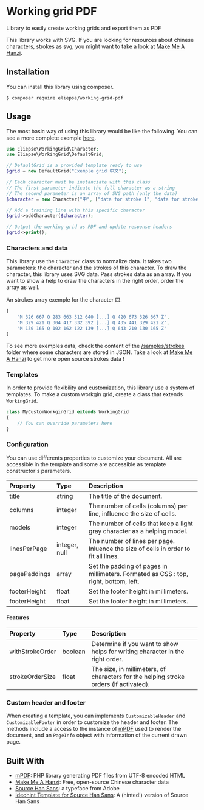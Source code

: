 # Working grid PDF
Library to easily create working grids and export them as PDF

This library works with SVG. If you are looking for resources about chinese characters, strokes as svg, you might want 
to take a look at [Make Me A Hanzi](https://github.com/skishore/makemeahanzi).

## Installation

You can install this library using composer.

```
$ composer require eliepse/working-grid-pdf
```


## Usage

The most basic way of using this library would be like the following.
You can see a more complete exemple [here](/public/index.php).

```php
use Eliepse\WorkingGrid\Character;
use Eliepse\WorkingGrid\DefaultGrid;

// DefaultGrid is a provided template ready to use 
$grid = new DefaultGrid("Exemple grid 中文");

// Each character must be instanciate with this class
// The first parameter indicate the full character as a string
// The second parameter is an array of SVG path (only the data)
$character = new Character("中", ["data for stroke 1", "data for stroke 2"]);

// Add a training line with this specific character
$grid->addCharacter($character);

// Output the working grid as PDF and update response headers
$grid->print();
```


### Characters and data

This library use the `Character` class to normalize data. It takes two parameters: the character and the strokes of this
character. To draw the character, this library uses SVG data. Pass strokes data as an array. If you want to show a help
to draw the characters in the right order, order the array as well.

An strokes array exemple for the character 四.

```php
[
    "M 326 667 Q 283 663 312 640 [...] Q 420 673 326 667 Z",
    "M 329 421 Q 304 417 332 392 [...] Q 435 441 329 421 Z",
    "M 130 165 Q 102 162 122 139 [...] Q 643 210 130 165 Z"
]
```

To see more exemples data, check the content of the [/samples/strokes](/resources/samples/strokes) folder where some
characters are stored in JSON. Take a look at [Make Me A Hanzi](https://github.com/skishore/makemeahanzi) to get more
open source strokes data !

### Templates

In order to provide flexibility and customization, this library use a system of templates. To make a custom workgin 
grid, create a class that extends `WorkingGrid`.

```php
class MyCustomWorkginGrid extends WorkingGrid
{
    // You can override parameters here
}
```

### Configuration

You can use differents properties to customize your document. All are accessible in the template and some are accessible
as template constructor's parameters.

| Property        | Type          | Description 
|:--------------- |:--------------|:------------
| title           | string        | The title of the document.
| columns         | integer       | The number of cells (columns) per line, influence the size of cells.
| models          | integer       | The number of cells that keep a light gray character as a helping model.
| linesPerPage    | integer, null | The number of lines per page. Inluence the size of cells in order to fit all lines.
| pagePaddings    | array         | Set the padding of pages in millimeters. Formated as CSS : top, right, bottom, left.
| footerHeight    | float         | Set the footer height in millimeters.
| footerHeight    | float         | Set the footer height in millimeters.

#### Features

| Property        | Type    | Description 
|:--------------- |:--------|:------------
| withStrokeOrder | boolean | Determine if you want to show helps for writing character in the right order.
| strokeOrderSize | float   | The size, in millimeters, of characters for the helping stroke orders (if activated).


### Custom header and footer

When creating a template, you can implements `CustomizableHeader` and `CustomizableFooter` in order to customize the
header and footer. The methods include a access to the instance of [mPDF](https://github.com/mpdf/mpdf) used to render
the document, and an `PageInfo` object with information of the current drawn page.


## Built With

* [mPDF](https://github.com/mpdf/mpdf): PHP library generating PDF files from UTF-8 encoded HTML
* [Make Me A Hanzi](https://github.com/skishore/makemeahanzi): Free, open-source Chinese character data
* [Source Han Sans](https://github.com/adobe-fonts/source-han-sans): a typeface from Adobe
* [Ideohint Template for Source Han Sans](https://github.com/be5invis/source-han-sans-ttf): A (hinted!) version of Source Han Sans 
